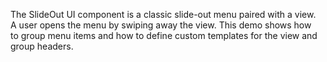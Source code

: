The SlideOut UI component is&nbsp;a&nbsp;classic slide-out menu paired with a&nbsp;view. A&nbsp;user opens the menu by&nbsp;swiping away the view. This demo shows how to&nbsp;group menu items and how to&nbsp;define custom templates for the view and group headers.